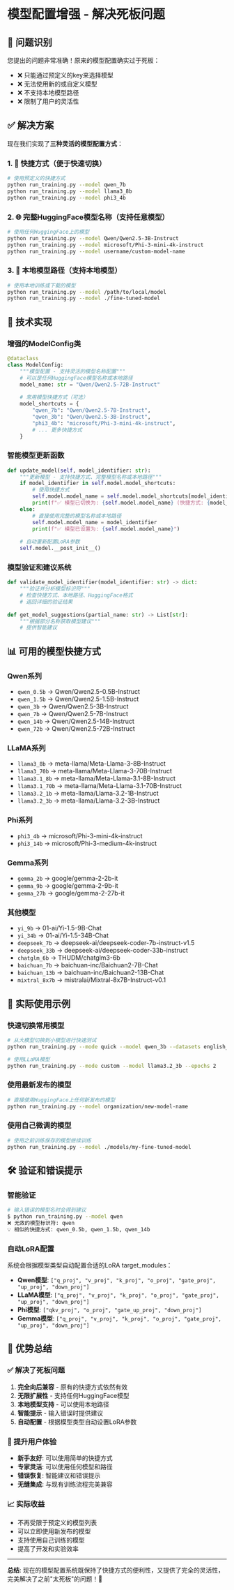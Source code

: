 # 模型配置增强 - 解决死板问题

## 🎯 问题识别

您提出的问题非常准确！原来的模型配置确实过于死板：
- ❌ 只能通过预定义的key来选择模型
- ❌ 无法使用新的或自定义模型
- ❌ 不支持本地模型路径
- ❌ 限制了用户的灵活性

## ✅ 解决方案

现在我们实现了**三种灵活的模型配置方式**：

### 1. 🚀 快捷方式（便于快速切换）
```bash
# 使用预定义的快捷方式
python run_training.py --model qwen_7b
python run_training.py --model llama3_8b
python run_training.py --model phi3_4b
```

### 2. 🌐 完整HuggingFace模型名称（支持任意模型）
```bash
# 使用任何HuggingFace上的模型
python run_training.py --model Qwen/Qwen2.5-3B-Instruct
python run_training.py --model microsoft/Phi-3-mini-4k-instruct
python run_training.py --model username/custom-model-name
```

### 3. 📁 本地模型路径（支持本地模型）
```bash
# 使用本地训练或下载的模型
python run_training.py --model /path/to/local/model
python run_training.py --model ./fine-tuned-model
```

## 🔧 技术实现

### 增强的ModelConfig类
```python
@dataclass
class ModelConfig:
    """模型配置 - 支持灵活的模型名称配置"""
    # 可以是任何HuggingFace模型名称或本地路径
    model_name: str = "Qwen/Qwen2.5-72B-Instruct"
    
    # 常用模型快捷方式（可选）
    model_shortcuts = {
        "qwen_7b": "Qwen/Qwen2.5-7B-Instruct",
        "qwen_3b": "Qwen/Qwen2.5-3B-Instruct",
        "phi3_4b": "microsoft/Phi-3-mini-4k-instruct",
        # ... 更多快捷方式
    }
```

### 智能模型更新函数
```python
def update_model(self, model_identifier: str):
    """更新模型 - 支持快捷方式、完整模型名称或本地路径"""
    if model_identifier in self.model.model_shortcuts:
        # 使用快捷方式
        self.model.model_name = self.model.model_shortcuts[model_identifier]
        print(f"✅ 模型已切换为: {self.model.model_name} (快捷方式: {model_identifier})")
    else:
        # 直接使用完整的模型名称或本地路径
        self.model.model_name = model_identifier
        print(f"✅ 模型已设置为: {self.model.model_name}")
    
    # 自动重新配置LoRA参数
    self.model.__post_init__()
```

### 模型验证和建议系统
```python
def validate_model_identifier(model_identifier: str) -> dict:
    """验证并分析模型标识符"""
    # 检查快捷方式、本地路径、HuggingFace格式
    # 返回详细的验证结果
    
def get_model_suggestions(partial_name: str) -> List[str]:
    """根据部分名称获取模型建议"""
    # 提供智能建议
```

## 📊 可用的模型快捷方式

### Qwen系列
- `qwen_0.5b` → Qwen/Qwen2.5-0.5B-Instruct
- `qwen_1.5b` → Qwen/Qwen2.5-1.5B-Instruct
- `qwen_3b` → Qwen/Qwen2.5-3B-Instruct
- `qwen_7b` → Qwen/Qwen2.5-7B-Instruct
- `qwen_14b` → Qwen/Qwen2.5-14B-Instruct
- `qwen_72b` → Qwen/Qwen2.5-72B-Instruct

### LLaMA系列
- `llama3_8b` → meta-llama/Meta-Llama-3-8B-Instruct
- `llama3_70b` → meta-llama/Meta-Llama-3-70B-Instruct
- `llama3.1_8b` → meta-llama/Meta-Llama-3.1-8B-Instruct
- `llama3.1_70b` → meta-llama/Meta-Llama-3.1-70B-Instruct
- `llama3.2_1b` → meta-llama/Llama-3.2-1B-Instruct
- `llama3.2_3b` → meta-llama/Llama-3.2-3B-Instruct

### Phi系列
- `phi3_4b` → microsoft/Phi-3-mini-4k-instruct
- `phi3_14b` → microsoft/Phi-3-medium-4k-instruct

### Gemma系列
- `gemma_2b` → google/gemma-2-2b-it
- `gemma_9b` → google/gemma-2-9b-it
- `gemma_27b` → google/gemma-2-27b-it

### 其他模型
- `yi_9b` → 01-ai/Yi-1.5-9B-Chat
- `yi_34b` → 01-ai/Yi-1.5-34B-Chat
- `deepseek_7b` → deepseek-ai/deepseek-coder-7b-instruct-v1.5
- `deepseek_33b` → deepseek-ai/deepseek-coder-33b-instruct
- `chatglm_6b` → THUDM/chatglm3-6b
- `baichuan_7b` → baichuan-inc/Baichuan2-7B-Chat
- `baichuan_13b` → baichuan-inc/Baichuan2-13B-Chat
- `mixtral_8x7b` → mistralai/Mixtral-8x7B-Instruct-v0.1

## 🎯 实际使用示例

### 快速切换常用模型
```bash
# 从大模型切换到小模型进行快速测试
python run_training.py --mode quick --model qwen_3b --datasets english_adult

# 使用LLaMA模型
python run_training.py --mode custom --model llama3.2_3b --epochs 2
```

### 使用最新发布的模型
```bash
# 直接使用HuggingFace上任何新发布的模型
python run_training.py --model organization/new-model-name
```

### 使用自己微调的模型
```bash
# 使用之前训练保存的模型继续训练
python run_training.py --model ./models/my-fine-tuned-model
```

## 🛠️ 验证和错误提示

### 智能验证
```bash
# 输入错误的模型名时会得到建议
$ python run_training.py --model qwen
❌ 无效的模型标识符: qwen
💡 相似的快捷方式: qwen_0.5b, qwen_1.5b, qwen_14b
```

### 自动LoRA配置
系统会根据模型类型自动配置合适的LoRA target_modules：
- **Qwen模型**: `["q_proj", "v_proj", "k_proj", "o_proj", "gate_proj", "up_proj", "down_proj"]`
- **LLaMA模型**: `["q_proj", "v_proj", "k_proj", "o_proj", "gate_proj", "up_proj", "down_proj"]`
- **Phi模型**: `["qkv_proj", "o_proj", "gate_up_proj", "down_proj"]`
- **Gemma模型**: `["q_proj", "v_proj", "k_proj", "o_proj", "gate_proj", "up_proj", "down_proj"]`

## 🎉 优势总结

### ✅ 解决了死板问题
1. **完全向后兼容** - 原有的快捷方式依然有效
2. **无限扩展性** - 支持任何HuggingFace模型
3. **本地模型支持** - 可以使用本地路径
4. **智能提示** - 输入错误时提供建议
5. **自动配置** - 根据模型类型自动设置LoRA参数

### 🚀 提升用户体验
- **新手友好**: 可以使用简单的快捷方式
- **专家灵活**: 可以使用任何模型和路径
- **错误恢复**: 智能建议和错误提示
- **无缝集成**: 与现有训练流程完美兼容

### 📈 实际收益
- 不再受限于预定义的模型列表
- 可以立即使用新发布的模型
- 支持使用自己训练的模型
- 提高了开发和实验效率

---

**总结**: 现在的模型配置系统既保持了快捷方式的便利性，又提供了完全的灵活性，完美解决了之前"太死板"的问题！🎯 